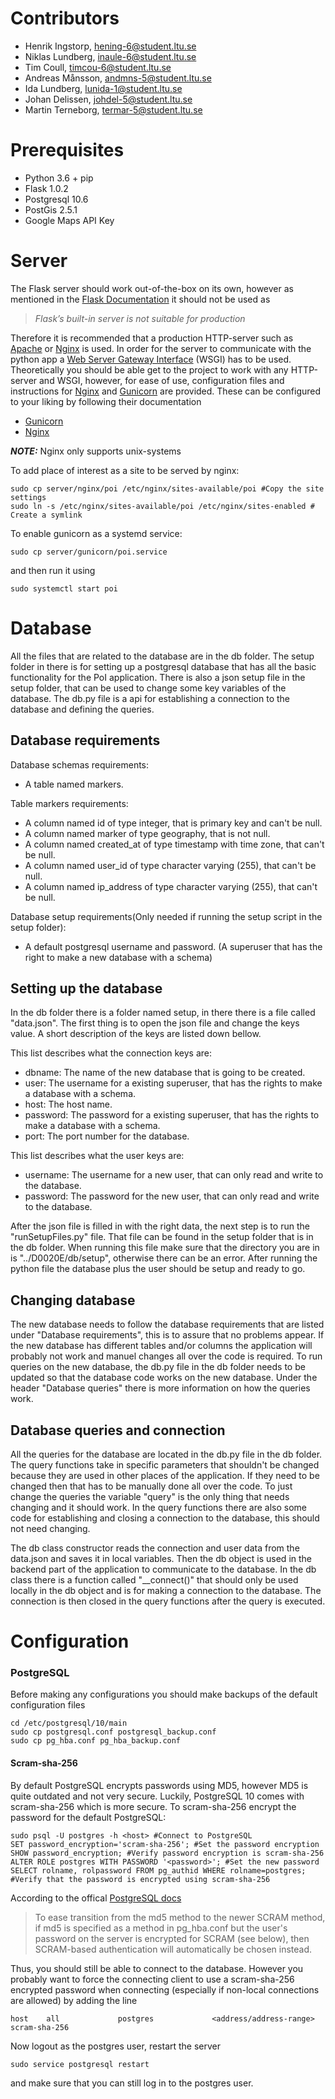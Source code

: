 # Contributors
* Henrik Ingstorp, hening-6@student.ltu.se
* Niklas Lundberg, inaule-6@student.ltu.se
* Tim Coull, timcou-6@student.ltu.se
* Andreas Månsson, andmns-5@student.ltu.se
* Ida Lundberg, lunida-1@student.ltu.se
* Johan Delissen, johdel-5@student.ltu.se
* Martin Terneborg, termar-5@student.ltu.se

# Prerequisites
* Python 3.6 + pip
* Flask 1.0.2
* Postgresql 10.6
* PostGis 2.5.1
* Google Maps API Key

# Server
The Flask server should work out-of-the-box on its own, however as mentioned in the [Flask Documentation](http://flask.pocoo.org) it should not be used as
> *Flask’s built-in server is not suitable for production*

Therefore it is recommended that a production HTTP-server such as [Apache](https://httpd.apache.org/) or [Nginx](https://nginx.org/) is used. In order for the server to communicate with the python app a [Web Server Gateway Interface](https://en.wikipedia.org/wiki/Web_Server_Gateway_Interface) (WSGI) has to be used.
Theoretically you should be able get to the project to  work with any HTTP-server and WSGI, however, for ease of use, configuration files and instructions for [Nginx](https://nginx.org/) and [Gunicorn](https://gunicorn.org/) are provided. These can be configured to your liking by following their documentation
* [Gunicorn](https://gunicorn.org/#docs)
* [Nginx](https://nginx.org/en/docs/)

***NOTE:*** Nginx only supports unix-systems

To add place of interest as a site to be served by nginx:
```
sudo cp server/nginx/poi /etc/nginx/sites-available/poi #Copy the site settings
sudo ln -s /etc/nginx/sites-available/poi /etc/nginx/sites-enabled # Create a symlink
```
To enable gunicorn as a systemd service:
```
sudo cp server/gunicorn/poi.service
```
and then run it using
```
sudo systemctl start poi
``` 

# Database 
All the files that are related to the database are in the db folder. The setup folder in there is for setting up a postgresql database that has all the basic functionality for the PoI application. There is also a json setup file in the setup folder, that can be used to change some key variables of the database. The db.py file is a api for establishing a connection to the database and defining the queries.

## Database requirements
Database schemas requirements:
* A table named markers.

Table markers requirements:
* A column named id of type integer, that is primary key and can't be null.
* A column named marker of type geography, that is not null.
* A column named created_at of type timestamp with time zone, that can't be null.
* A column named user_id of type character varying (255), that can't be null.
* A column named ip_address of type character varying (255), that can't be null.

Database setup requirements(Only needed if running the setup script in the setup folder):
* A default postgresql username and password. (A superuser that has the right to make a new database with a schema)

## Setting up the database
In the db folder there is a folder named setup, in there there is a file called "data.json". The first thing is to open the json file and change the keys value. A short description of the keys are listed down bellow.

This list describes what the connection keys are:
* dbname: The name of the new database that is going to be created.
* user: The username for a existing superuser, that has the rights to make a database with a schema.
* host: The host name.
* password: The password for a existing superuser, that has the rights to make a database with a schema.
* port: The port number for the database.

This list describes what the user keys are:
* username: The username for a new user, that can only read and write to the database.
* password: The password for the new user, that can only read and write to the database.

After the json file is filled in with the right data, the next step is to run the "runSetupFiles.py" file. That file can be found in the setup folder that is in the db folder. When running this file make sure that the directory you are in is "../D0020E/db/setup", otherwise there can be an error. After running the python file the database plus the user should be setup and ready to go.

## Changing database
The new database needs to follow the database requirements that are listed under "Database requirements", this is to assure that no problems appear. If the new database has different tables and/or columns the application will probably not work and manuel changes all over the code is required. To run queries on the new database, the db.py file in the db folder needs to be updated so that the database code works on the new database. Under the header "Database queries" there is more information on how the queries work.

## Database queries and connection
All the queries for the database are located in the db.py file in the db folder. The query functions take in specific parameters that shouldn't be changed because they are used in other places of the application. If they need to be changed then that has to be manually done all over the code. To just change the queries the variable "query" is the only thing that needs changing and it should work. In the query functions there are also some code for establishing and closing a connection to the database, this should not need changing.

The db class constructor reads the connection and user data from the data.json and saves it in local variables. Then the db object is used in the backend part of the application to communicate to the database. In the db class there is a function called "__connect()"  that should only be used locally in the db object and is for making a connection to the database. The connection is then closed in the query functions after the query is executed.

# Configuration

### PostgreSQL
Before making any configurations you should make backups of the default configuration files
```
cd /etc/postgresql/10/main
sudo cp postgresql.conf postgresql_backup.conf
sudo cp pg_hba.conf pg_hba_backup.conf
```
#### Scram-sha-256
By default PostgreSQL encrypts passwords using MD5, however MD5 is quite outdated and not very secure. Luckily, PostgreSQL 10 comes with scram-sha-256 which is more secure.
To scram-sha-256 encrypt the password for the default PostgreSQL:
```
sudo psql -U postgres -h <host> #Connect to PostgreSQL
SET password_encryption='scram-sha-256'; #Set the password encryption
SHOW password_encryption; #Verify password encryption is scram-sha-256
ALTER ROLE postgres WITH PASSWORD '<password>'; #Set the new password
SELECT rolname, rolpassword FROM pg_authid WHERE rolname=postgres; #Verify that the password is encrypted using scram-sha-256
```
According to the offical [PostgreSQL docs](https://www.postgresql.org/docs/10/auth-methods.html#AUTH-PASSWORD)
>To ease transition from the md5 method to the newer SCRAM method, if md5 is specified as a method in pg_hba.conf but the user's password on the server is encrypted for SCRAM (see below), then SCRAM-based authentication will automatically be chosen instead.

Thus, you should still be able to connect to the database. However you probably want to force the connecting client to use a scram-sha-256 encrypted password when connecting (especially if non-local connections are allowed) by adding the line
```
host    all             postgres             <address/address-range>            scram-sha-256
```
Now logout as the postgres user, restart the server
```
sudo service postgresql restart
```
and make sure that you can still log in to the postgres user.
